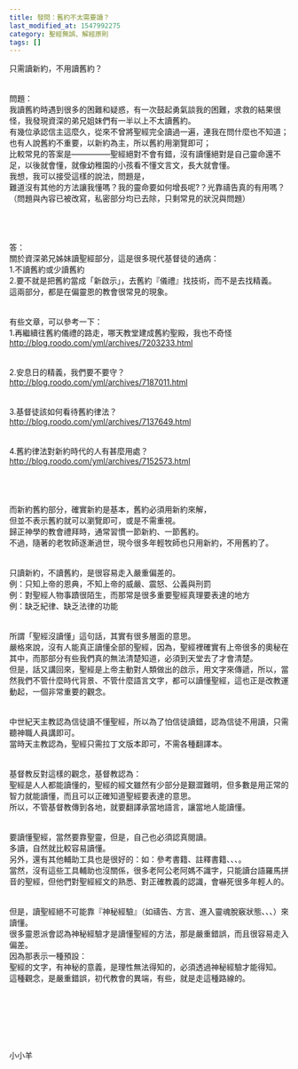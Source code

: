 ```yaml
---
title: 發問：舊約不太需要讀？
last_modified_at: 1547992275
category: 聖經無誤、解經原則
tags: []
---
```


只需讀新約，不用讀舊約？<!--more--><br><br><br>問題：<br>我讀舊約時遇到很多的困難和疑惑，有一次鼓起勇氣談我的困難，求救的結果很怪，我發現資深的弟兄姐妹們有一半以上不太讀舊約。<br>有幾位承認信主這麼久，從來不曾將聖經完全讀過一遍，連我在問什麼也不知道；<br>也有人說舊約不重要，以新約為主，所以舊約用瀏覽即可；<br>比較常見的答案是—————聖經絕對不會有錯，沒有讀懂絕對是自己靈命還不足，以後就會懂，就像幼稚園的小孩看不懂文言文，長大就會懂。<br>我想，我可以接受這樣的說法，問題是，<br>難道沒有其他的方法讓我懂嗎？我的靈命要如何增長呢?？光靠禱告真的有用嗎？（問題與內容已被改寫，私密部分均已去除，只剩常見的狀況與問題）<br><br><br><br><br>答：<br>關於資深弟兄姊妹讀聖經部分，這是很多現代基督徒的通病：<br>1.不讀舊約或少讀舊約<br>2.要不就是把舊約當成「新啟示」，去舊約『儀禮』找技術，而不是去找精義。<br>這兩部分，都是在偏靈恩的教會很常見的現象。<br> <br><br>有些文章，可以參考一下：<br>1.再繼續往舊約儀禮的路走，哪天教堂建成舊約聖殿，我也不奇怪 <br>http://blog.roodo.com/yml/archives/7203233.html<br> <br><br>2.安息日的精義，我們要不要守？<br>http://blog.roodo.com/yml/archives/7187011.html<br><br> <br>3.基督徒該如何看待舊約律法？<br>http://blog.roodo.com/yml/archives/7137649.html<br><br> <br>4.舊約律法對新約時代的人有甚麼用處？<br>http://blog.roodo.com/yml/archives/7152573.html<br><br><br><br> <br>而新約舊約部分，確實新約是基本，舊約必須用新約來解，<br>但並不表示舊約就可以瀏覽即可，或是不需重視。<br>歸正神學的教會禮拜時，通常習慣一節新約、一節舊約。<br>不過，隨著的老牧師逐漸過世，現今很多年輕牧師也只用新約，不用舊約了。<br><br> <br>只讀新約，不讀舊約，是很容易走入嚴重偏差的。<br>例：只知上帝的恩典，不知上帝的威嚴、震怒、公義與刑罰<br>例：對聖經人物事蹟很陌生，而那常是很多重要聖經真理要表達的地方<br>例：缺乏紀律、缺乏法律的功能<br><br> <br>所謂「聖經沒讀懂」這句話，其實有很多層面的意思。<br>嚴格來說，沒有人能真正讀懂全部的聖經，因為，聖經裡確實有上帝很多的奧秘在其中，而那部分有些我們真的無法清楚知道，必須到天堂去了才會清楚。<br>但是，話又講回來，聖經是上帝主動對人類做出的啟示，用文字來傳遞，所以，當然我們不管什麼時代背景、不管什麼語言文字，都可以讀懂聖經，這也正是改教運動起，一個非常重要的觀念。<br><br> <br>中世紀天主教認為信徒讀不懂聖經，所以為了怕信徒讀錯，認為信徒不用讀，只需聽神職人員講即可。<br>當時天主教認為，聖經只需拉丁文版本即可，不需各種翻譯本。<br> <br><br>基督教反對這樣的觀念，基督教認為：<br>聖經是人人都能讀懂的，聖經的經文雖然有少部分是艱澀難明，但多數是用正常的智力就能讀懂，而且可以正確知道聖經要表達的意思。<br>所以，不管基督教傳到各地，就要翻譯承當地語言，讓當地人能讀懂。<br> <br><br>要讀懂聖經，當然要靠聖靈，但是，自己也必須認真閱讀。<br>多讀，自然就比較容易讀懂。<br>另外，還有其他輔助工具也是很好的：如：參考書籍、註釋書籍、、、。<br>當然，沒有這些工具輔助也沒關係，很多老阿公老阿媽不識字，只能讀台語羅馬拼音的聖經，但他們對聖經經文的熟悉、對正確教義的認識，會嚇死很多年輕人的。<br> <br><br>但是，讀聖經絕不可能靠『神秘經驗』（如禱告、方言、進入靈魂脫竅狀態、、、）來讀懂。<br>很多靈恩派會認為神秘經驗才是讀懂聖經的方法，那是嚴重錯誤，而且很容易走入偏差。<br>因為那表示一種預設：<br>聖經的文字，有神秘的意義，是理性無法得知的，必須透過神秘經驗才能得知。<br>這種觀念，是嚴重錯誤，初代教會的異端，有些，就是走這種路線的。<br> <br><br><br><br><br><br><br>小小羊<br><br><br><br><br><br>
